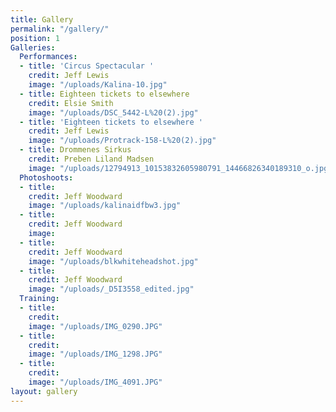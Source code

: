 ```yaml
---
title: Gallery
permalink: "/gallery/"
position: 1
Galleries:
  Performances:
  - title: 'Circus Spectacular '
    credit: Jeff Lewis
    image: "/uploads/Kalina-10.jpg"
  - title: Eighteen tickets to elsewhere
    credit: Elsie Smith
    image: "/uploads/DSC_5442-L%20(2).jpg"
  - title: 'Eighteen tickets to elsewhere '
    credit: Jeff Lewis
    image: "/uploads/Protrack-158-L%20(2).jpg"
  - title: Drommenes Sirkus
    credit: Preben Liland Madsen
    image: "/uploads/12794913_10153832605980791_14466826340189310_o.jpg"
  Photoshoots:
  - title: 
    credit: Jeff Woodward
    image: "/uploads/kalinaidfbw3.jpg"
  - title: 
    credit: Jeff Woodward
    image: 
  - title: 
    credit: Jeff Woodward
    image: "/uploads/blkwhiteheadshot.jpg"
  - title: 
    credit: Jeff Woodward
    image: "/uploads/_D5I3558_edited.jpg"
  Training:
  - title: 
    credit: 
    image: "/uploads/IMG_0290.JPG"
  - title: 
    credit: 
    image: "/uploads/IMG_1298.JPG"
  - title: 
    credit: 
    image: "/uploads/IMG_4091.JPG"
layout: gallery
---
```


